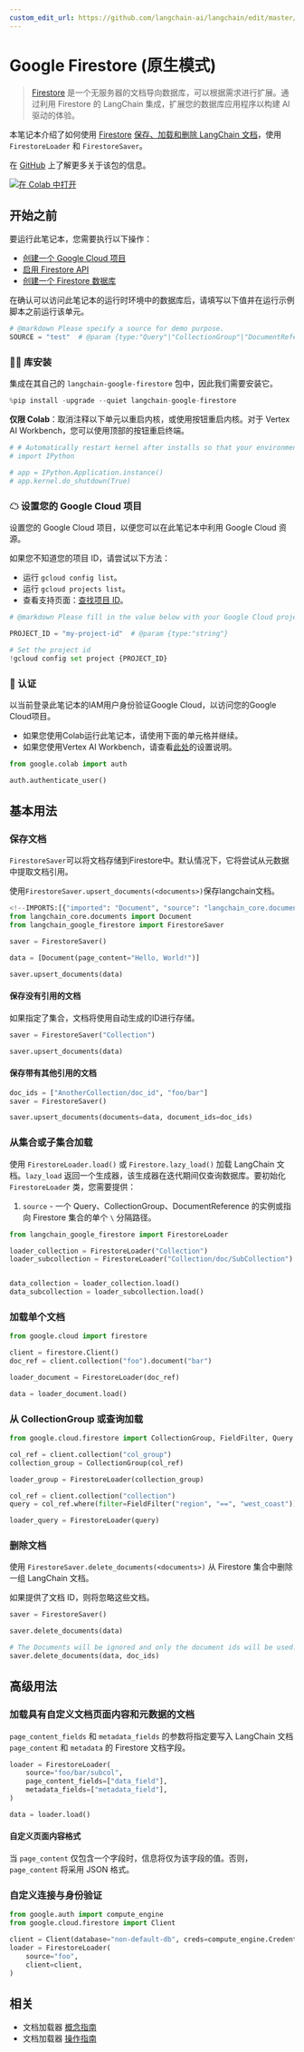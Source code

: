 ```yaml
---
custom_edit_url: https://github.com/langchain-ai/langchain/edit/master/docs/docs/integrations/document_loaders/google_firestore.ipynb
---
```

# Google Firestore (原生模式)

> [Firestore](https://cloud.google.com/firestore) 是一个无服务器的文档导向数据库，可以根据需求进行扩展。通过利用 Firestore 的 LangChain 集成，扩展您的数据库应用程序以构建 AI 驱动的体验。

本笔记本介绍了如何使用 [Firestore](https://cloud.google.com/firestore) [保存、加载和删除 LangChain 文档](/docs/how_to#document-loaders)，使用 `FirestoreLoader` 和 `FirestoreSaver`。

在 [GitHub](https://github.com/googleapis/langchain-google-firestore-python/) 上了解更多关于该包的信息。

[![在 Colab 中打开](https://colab.research.google.com/assets/colab-badge.svg)](https://colab.research.google.com/github/googleapis/langchain-google-firestore-python/blob/main/docs/document_loader.ipynb)

## 开始之前

要运行此笔记本，您需要执行以下操作：

* [创建一个 Google Cloud 项目](https://developers.google.com/workspace/guides/create-project)
* [启用 Firestore API](https://console.cloud.google.com/flows/enableapi?apiid=firestore.googleapis.com)
* [创建一个 Firestore 数据库](https://cloud.google.com/firestore/docs/manage-databases)

在确认可以访问此笔记本的运行时环境中的数据库后，请填写以下值并在运行示例脚本之前运行该单元。


```python
# @markdown Please specify a source for demo purpose.
SOURCE = "test"  # @param {type:"Query"|"CollectionGroup"|"DocumentReference"|"string"}
```

### 🦜🔗 库安装

集成在其自己的 `langchain-google-firestore` 包中，因此我们需要安装它。


```python
%pip install -upgrade --quiet langchain-google-firestore
```

**仅限 Colab**：取消注释以下单元以重启内核，或使用按钮重启内核。对于 Vertex AI Workbench，您可以使用顶部的按钮重启终端。


```python
# # Automatically restart kernel after installs so that your environment can access the new packages
# import IPython

# app = IPython.Application.instance()
# app.kernel.do_shutdown(True)
```

### ☁ 设置您的 Google Cloud 项目
设置您的 Google Cloud 项目，以便您可以在此笔记本中利用 Google Cloud 资源。

如果您不知道您的项目 ID，请尝试以下方法：

* 运行 `gcloud config list`。
* 运行 `gcloud projects list`。
* 查看支持页面：[查找项目 ID](https://support.google.com/googleapi/answer/7014113)。


```python
# @markdown Please fill in the value below with your Google Cloud project ID and then run the cell.

PROJECT_ID = "my-project-id"  # @param {type:"string"}

# Set the project id
!gcloud config set project {PROJECT_ID}
```

### 🔐 认证

以当前登录此笔记本的IAM用户身份验证Google Cloud，以访问您的Google Cloud项目。

- 如果您使用Colab运行此笔记本，请使用下面的单元格并继续。
- 如果您使用Vertex AI Workbench，请查看[此处](https://github.com/GoogleCloudPlatform/generative-ai/tree/main/setup-env)的设置说明。


```python
from google.colab import auth

auth.authenticate_user()
```

## 基本用法

### 保存文档

`FirestoreSaver`可以将文档存储到Firestore中。默认情况下，它将尝试从元数据中提取文档引用。

使用`FirestoreSaver.upsert_documents(<documents>)`保存langchain文档。


```python
<!--IMPORTS:[{"imported": "Document", "source": "langchain_core.documents", "docs": "https://python.langchain.com/api_reference/core/documents/langchain_core.documents.base.Document.html", "title": "Google Firestore (Native Mode)"}]-->
from langchain_core.documents import Document
from langchain_google_firestore import FirestoreSaver

saver = FirestoreSaver()

data = [Document(page_content="Hello, World!")]

saver.upsert_documents(data)
```

#### 保存没有引用的文档

如果指定了集合，文档将使用自动生成的ID进行存储。


```python
saver = FirestoreSaver("Collection")

saver.upsert_documents(data)
```

#### 保存带有其他引用的文档


```python
doc_ids = ["AnotherCollection/doc_id", "foo/bar"]
saver = FirestoreSaver()

saver.upsert_documents(documents=data, document_ids=doc_ids)
```

### 从集合或子集合加载

使用 `FirestoreLoader.load()` 或 `Firestore.lazy_load()` 加载 LangChain 文档。`lazy_load` 返回一个生成器，该生成器在迭代期间仅查询数据库。要初始化 `FirestoreLoader` 类，您需要提供：

1. `source` - 一个 Query、CollectionGroup、DocumentReference 的实例或指向 Firestore 集合的单个 `\` 分隔路径。


```python
from langchain_google_firestore import FirestoreLoader

loader_collection = FirestoreLoader("Collection")
loader_subcollection = FirestoreLoader("Collection/doc/SubCollection")


data_collection = loader_collection.load()
data_subcollection = loader_subcollection.load()
```

### 加载单个文档


```python
from google.cloud import firestore

client = firestore.Client()
doc_ref = client.collection("foo").document("bar")

loader_document = FirestoreLoader(doc_ref)

data = loader_document.load()
```

### 从 CollectionGroup 或查询加载


```python
from google.cloud.firestore import CollectionGroup, FieldFilter, Query

col_ref = client.collection("col_group")
collection_group = CollectionGroup(col_ref)

loader_group = FirestoreLoader(collection_group)

col_ref = client.collection("collection")
query = col_ref.where(filter=FieldFilter("region", "==", "west_coast"))

loader_query = FirestoreLoader(query)
```

### 删除文档

使用 `FirestoreSaver.delete_documents(<documents>)` 从 Firestore 集合中删除一组 LangChain 文档。

如果提供了文档 ID，则将忽略这些文档。


```python
saver = FirestoreSaver()

saver.delete_documents(data)

# The Documents will be ignored and only the document ids will be used.
saver.delete_documents(data, doc_ids)
```

## 高级用法

### 加载具有自定义文档页面内容和元数据的文档

`page_content_fields` 和 `metadata_fields` 的参数将指定要写入 LangChain 文档 `page_content` 和 `metadata` 的 Firestore 文档字段。


```python
loader = FirestoreLoader(
    source="foo/bar/subcol",
    page_content_fields=["data_field"],
    metadata_fields=["metadata_field"],
)

data = loader.load()
```

#### 自定义页面内容格式

当 `page_content` 仅包含一个字段时，信息将仅为该字段的值。否则，`page_content` 将采用 JSON 格式。

### 自定义连接与身份验证


```python
from google.auth import compute_engine
from google.cloud.firestore import Client

client = Client(database="non-default-db", creds=compute_engine.Credentials())
loader = FirestoreLoader(
    source="foo",
    client=client,
)
```


## 相关

- 文档加载器 [概念指南](/docs/concepts/#document-loaders)
- 文档加载器 [操作指南](/docs/how_to/#document-loaders)
